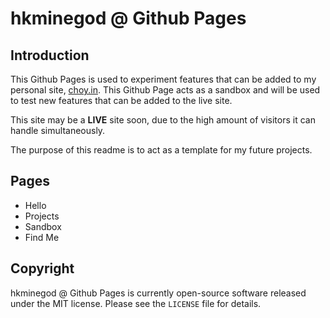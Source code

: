 hkminegod @ Github Pages
==========

Introduction
------------
This Github Pages is used to experiment features that can be added to my personal site, [choy.in](http://choy.in). This Github Page acts as a sandbox and will be used to test new features that can be added to the live site.

This site may be a **LIVE** site soon, due to the high amount of visitors it can handle simultaneously.

The purpose of this readme is to act as a template for my future projects.

Pages
------------
- Hello
- Projects
- Sandbox
- Find Me

Copyright
------------
hkminegod @ Github Pages is currently open-source software released under the MIT license. Please see
the `LICENSE` file for details.